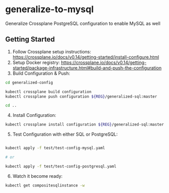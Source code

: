 # generalize-to-mysql

Generalize Crossplane PostgreSQL configuration to enable MySQL as well

## Getting Started

1. Follow Crossplane setup instructions: https://crossplane.io/docs/v0.14/getting-started/install-configure.html
2. Setup Docker registry: https://crossplane.io/docs/v0.14/getting-started/package-infrastructure.html#build-and-push-the-configuration
3. Build Configuration & Push:

```bash
cd generalized-config

kubectl crossplane build configuration
kubectl crossplane push configuration ${REG}/generalized-sql:master

cd ..
```

4. Install Configuration:

```bash
kubectl crossplane install configuration ${REG}/generalized-sql:master
```

5. Test Configuration with either SQL or PostgreSQL:

```bash

kubectl apply -f test/test-config-mysql.yaml

# or

kubectl apply -f test/test-config-postgresql.yaml
```

6. Watch it become ready:

```bash
kubectl get compositesqlinstance -w
```
